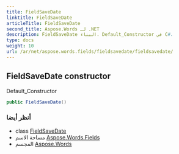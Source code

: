 ```yaml
---
title: FieldSaveDate
linktitle: FieldSaveDate
articleTitle: FieldSaveDate
second_title: Aspose.Words لـ .NET
description: FieldSaveDate البناء. Default_Constructor في C#.
type: docs
weight: 10
url: /ar/net/aspose.words.fields/fieldsavedate/fieldsavedate/
---
```

## FieldSaveDate constructor

Default_Constructor

```csharp
public FieldSaveDate()
```

### أنظر أيضا

* class [FieldSaveDate](../)
* مساحة الاسم [Aspose.Words.Fields](../../../aspose.words.fields/)
* المجسم [Aspose.Words](../../../)
